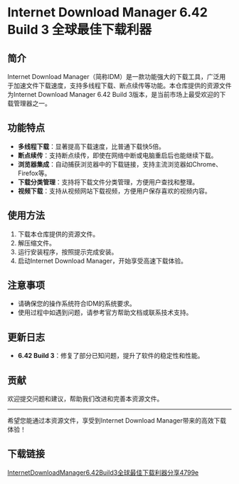 # Internet Download Manager 6.42 Build 3 全球最佳下载利器

## 简介
Internet Download Manager（简称IDM）是一款功能强大的下载工具，广泛用于加速文件下载速度，支持多线程下载、断点续传等功能。本仓库提供的资源文件为Internet Download Manager 6.42 Build 3版本，是当前市场上最受欢迎的下载管理器之一。

## 功能特点
- **多线程下载**：显著提高下载速度，比普通下载快5倍。
- **断点续传**：支持断点续传，即使在网络中断或电脑重启后也能继续下载。
- **浏览器集成**：自动捕获浏览器中的下载链接，支持主流浏览器如Chrome、Firefox等。
- **下载分类管理**：支持将下载文件分类管理，方便用户查找和整理。
- **视频下载**：支持从视频网站下载视频，方便用户保存喜欢的视频内容。

## 使用方法
1. 下载本仓库提供的资源文件。
2. 解压缩文件。
3. 运行安装程序，按照提示完成安装。
4. 启动Internet Download Manager，开始享受高速下载体验。

## 注意事项
- 请确保您的操作系统符合IDM的系统要求。
- 使用过程中如遇到问题，请参考官方帮助文档或联系技术支持。

## 更新日志
- **6.42 Build 3**：修复了部分已知问题，提升了软件的稳定性和性能。

## 贡献
欢迎提交问题和建议，帮助我们改进和完善本资源文件。

---

希望您能通过本资源文件，享受到Internet Download Manager带来的高效下载体验！

## 下载链接

[InternetDownloadManager6.42Build3全球最佳下载利器分享4799e](https://pan.quark.cn/s/691224e17eb2)